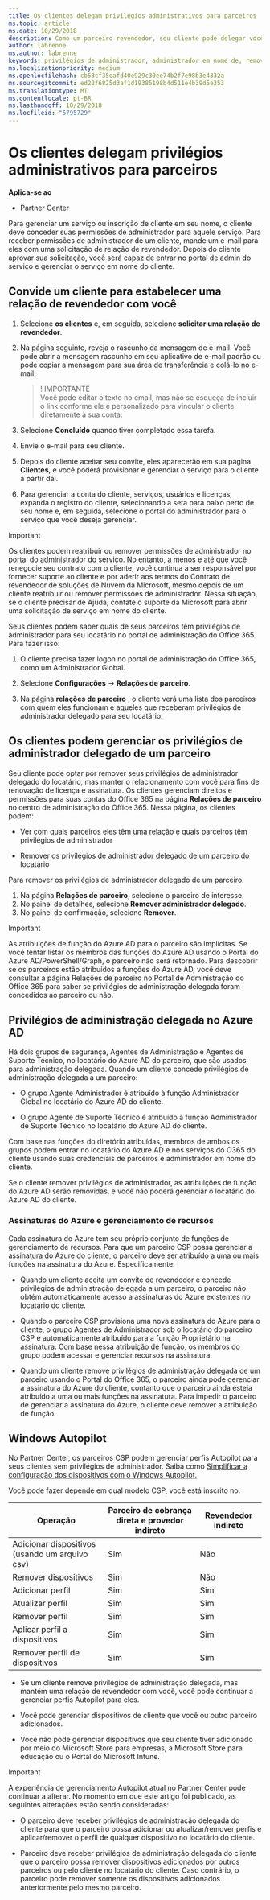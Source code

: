 ```yaml
---
title: Os clientes delegam privilégios administrativos para parceiros | Partner Center
ms.topic: article
ms.date: 10/29/2018
description: Como um parceiro revendedor, seu cliente pode delegar você para ser seu administrador. Eles também podem remover privilégios.
author: labrenne
ms.author: labrenne
keywords: privilégios de administrador, administrador em nome de, remover privilégios, DAP, AOBO
ms.localizationpriority: medium
ms.openlocfilehash: cb53cf35eafd40e929c30ee74b2f7e98b3e4332a
ms.sourcegitcommit: ed22f6825d3af1d19385198b4d511e4b39d5e353
ms.translationtype: MT
ms.contentlocale: pt-BR
ms.lasthandoff: 10/29/2018
ms.locfileid: "5795729"
---
```

# <a name="customers-delegate-administration-privileges-to-partners"></a>Os clientes delegam privilégios administrativos para parceiros

**Aplica-se ao**

-  Partner Center

Para gerenciar um serviço ou inscrição de cliente em seu nome, o cliente deve conceder suas permissões de administrador para aquele serviço. Para receber permissões de administrador de um cliente, mande um e-mail para eles com uma solicitação de relação de revendedor. Depois do cliente aprovar sua solicitação, você será capaz de entrar no portal de admin do serviço e gerenciar o serviço em nome do cliente. 

## <a name="invite-a-customer-to-establish-a-reseller-relationship-with-you"></a>Convide um cliente para estabelecer uma relação de revendedor com você

1.  Selecione **os clientes** e, em seguida, selecione **solicitar uma relação de revendedor**.

2.  Na página seguinte, reveja o rascunho da mensagem de e-mail. Você pode abrir a mensagem rascunho em seu aplicativo de e-mail padrão ou pode copiar a mensagem para sua área de transferência e colá-lo no e-mail. 

    >! IMPORTANTE<br>
    >Você pode editar o texto no email, mas não se esqueça de incluir o link conforme ele é personalizado para vincular o cliente diretamente à sua conta. 
    
3.  Selecione **Concluído** quando tiver completado essa tarefa.

4.  Envie o e-mail para seu cliente.

5.  Depois do cliente aceitar seu convite, eles aparecerão em sua página **Clientes**, e você poderá provisionar e gerenciar o serviço para o cliente a partir daí.

6.  Para gerenciar a conta do cliente, serviços, usuários e licenças, expanda o registro do cliente, selecionando a seta para baixo perto de seu nome e, em seguida, selecione o portal do administrador para o serviço que você deseja gerenciar.


> [!IMPORTANT]  
> Os clientes podem reatribuir ou remover permissões de administrador no portal do administrador do serviço. No entanto, a menos e até que você renegocie seu contrato com o cliente, você continua a ser responsável por fornecer suporte ao cliente e por aderir aos termos do Contrato de revendedor de soluções de Nuvem da Microsoft, mesmo depois de um cliente reatribuir ou remover permissões de administrador. Nessa situação, se o cliente precisar de Ajuda, contate o suporte da Microsoft para abrir uma solicitação de serviço em nome do cliente.

Seus clientes podem saber quais de seus parceiros têm privilégios de administrador para seu locatário no portal de administração do Office 365. Para fazer isso:

1. O cliente precisa fazer logon no portal de administração do Office 365, como um Administrador Global.

2. Selecione **Configurações** → **Relações de parceiro**.

3. Na página **relações de parceiro** , o cliente verá uma lista dos parceiros com quem eles funcionam e aqueles que receberam privilégios de administrador delegado para seu locatário.

## <a name="customers-can-manage-a-partners-delegated-admin-privileges"></a>Os clientes podem gerenciar os privilégios de administrador delegado de um parceiro 

Seu cliente pode optar por remover seus privilégios de administrador delegado do locatário, mas manter o relacionamento com você para fins de renovação de licença e assinatura. Os clientes gerenciam direitos e permissões para suas contas do Office 365 na página **Relações de parceiro** no centro de administração do Office 365. Nessa página, os clientes podem:

- Ver com quais parceiros eles têm uma relação e quais parceiros têm privilégios de administrador

- Remover os privilégios de administrador delegado de um parceiro do locatário

Para remover os privilégios de administrador delegado de um parceiro:

1. Na página **Relações de parceiro**, selecione o parceiro de interesse.
2. No painel de detalhes, selecione **Remover administrador delegado**.
3. No painel de confirmação, selecione **Remover**.

> [!IMPORTANT]  
> As atribuições de função do Azure AD para o parceiro são implícitas. Se você tentar listar os membros das funções do Azure AD usando o Portal do Azure AD/PowerShell/Graph, o parceiro não será retornado. Para descobrir se os parceiros estão atribuídos a funções do Azure AD, você deve consultar a página Relações de parceiro no Portal de Administração do Office 365 para saber se privilégios de administração delegada foram concedidos ao parceiro ou não.

## <a name="delegated-admin-privileges-in-azure-ad"></a>Privilégios de administração delegada no Azure AD 

Há dois grupos de segurança, Agentes de Administração e Agentes de Suporte Técnico, no locatário do Azure AD do parceiro, que são usados para administração delegada. Quando um cliente concede privilégios de administração delegada a um parceiro:

- O grupo Agente Administrador é atribuído à função Administrador Global no locatário do Azure AD do cliente.

- O grupo Agente de Suporte Técnico é atribuído à função Administrador de Suporte Técnico no locatário do Azure AD do cliente.

Com base nas funções do diretório atribuídas, membros de ambos os grupos podem entrar no locatário do Azure AD e nos serviços do O365 do cliente usando suas credenciais de parceiros e administrador em nome do cliente.

Se o cliente remover privilégios de administrador, as atribuições de função do Azure AD serão removidas, e você não poderá gerenciar o locatário do Azure AD do cliente.

### <a name="azure-subscriptions-and-resource-management"></a>Assinaturas do Azure e gerenciamento de recursos

Cada assinatura do Azure tem seu próprio conjunto de funções de gerenciamento de recursos. Para que um parceiro CSP possa gerenciar a assinatura do Azure do cliente, o parceiro deve ser atribuído a uma ou mais funções na assinatura do Azure. Especificamente:

- Quando um cliente aceita um convite de revendedor e concede privilégios de administração delegada a um parceiro, o parceiro não obtém automaticamente acesso a assinaturas do Azure existentes no locatário do cliente.

- Quando o parceiro CSP provisiona uma nova assinatura do Azure para o cliente, o grupo Agentes de Administrador sob o locatário do parceiro CSP é automaticamente atribuído para a função Proprietário na assinatura. Com base nessa atribuição de função, os membros do grupo podem acessar e gerenciar recursos na assinatura.

- Quando um cliente remove privilégios de administração delegada de um parceiro usando o Portal do Office 365, o parceiro ainda pode gerenciar a assinatura do Azure do cliente, contanto que o parceiro ainda esteja atribuído a uma ou mais funções na assinatura. Para impedir o parceiro de gerenciar a assinatura do Azure, o cliente deve remover a atribuição de função.

## <a name="windows-autopilot"></a>Windows Autopilot 

No Partner Center, os parceiros CSP podem gerenciar perfis Autopilot para seus clientes sem privilégios de administrador. Saiba como [Simplificar a configuração dos dispositivos com o Windows Autopilot.](https://docs.microsoft.com/partner-center/autopilot)

Você pode fazer depende em qual modelo CSP, você está inscrito no.

|**Operação**   |**Parceiro de cobrança direta e provedor indireto**   |**Revendedor indireto**   |
|-----------------|-----------------------------------| -----------------------------|
|Adicionar dispositivos (usando um arquivo csv)  |Sim      |Não|
|Remover dispositivos   |Sim   |Não|
|Adicionar perfil   |Sim   | Sim   |
|Atualizar perfil   |Sim    |Sim   |
|Remover perfil   |Sim   |Sim   |
|Aplicar perfil a dispositivos   |Sim   |Sim   |
|Remover perfil de dispositivos   |Sim   |Sim   | 

- Se um cliente remove privilégios de administração delegada, mas mantém uma relação de revendedor com você, você pode continuar a gerenciar perfis Autopilot para eles.

- Você pode gerenciar dispositivos de cliente que você ou outro parceiro adicionados. 

- Você não pode gerenciar dispositivos que seu cliente tiver adicionado por meio do Microsoft Store para empresas, a Microsoft Store para educação ou o Portal do Microsoft Intune.

> [!IMPORTANT]  
> A experiência de gerenciamento Autopilot atual no Partner Center pode continuar a alterar. No momento em que este artigo foi publicado, as seguintes alterações estão sendo consideradas:

  - O parceiro deve receber privilégios de administração delegada do cliente para que o parceiro possa adicionar ou atualizar/remover perfis e aplicar/remover o perfil de qualquer dispositivo no locatário do cliente.

- Parceiro deve receber privilégios de administração delegada do cliente que o parceiro possa remover dispositivos adicionados por outros parceiros ou pelo cliente no locatário do cliente. Caso contrário, o parceiro pode remover somente os dispositivos adicionados anteriormente pelo mesmo parceiro.
